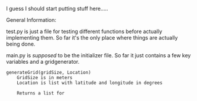 I guess I should start putting stuff here.....

General Information:

test.py is just a file for testing different functions before actually implementing them. So far it's the only place
where things are actually being done.

main.py is *supposed* to be the initializer file. So far it just contains a few key variables and a gridgenerator.

    generateGrid(gridSize, Location)
        GridSize is in meters
        Location is list with latitude and longitude in degrees

        Returns a list for